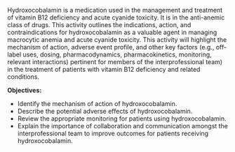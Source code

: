 Hydroxocobalamin is a medication used in the management and treatment of vitamin B12 deficiency and acute cyanide toxicity. It is in the anti-anemic class of drugs. This activity outlines the indications, action, and contraindications for hydroxocobalamin as a valuable agent in managing macrocytic anemia and acute cyanide toxicity. This activity will highlight the mechanism of action, adverse event profile, and other key factors (e.g., off-label uses, dosing, pharmacodynamics, pharmacokinetics, monitoring, relevant interactions) pertinent for members of the interprofessional team) in the treatment of patients with vitamin B12 deficiency and related conditions.

**Objectives:**
- Identify the mechanism of action of hydroxocobalamin.
- Describe the potential adverse effects of hydroxocobalamin.
- Review the appropriate monitoring for patients using hydroxocobalamin.
- Explain the importance of collaboration and communication amongst the interprofessional team to improve outcomes for patients receiving hydroxocobalamin.
